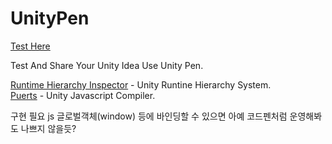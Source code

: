 # UnityPen
[Test Here](https://shlifedev.github.io/UnityPen/)

Test And Share Your Unity Idea Use Unity Pen.


[Runtime Hierarchy Inspector](https://github.com/yasirkula/UnityRuntimeInspector) - Unity Runtine Hierarchy System.  
[Puerts](https://github.com/Tencent/puerts) - Unity Javascript Compiler.


구현 필요 
 js 글로벌객체(window) 등에 바인딩할 수 있으면 아예 코드펜처럼 운영해봐도 나쁘지 않을듯?
 
 
